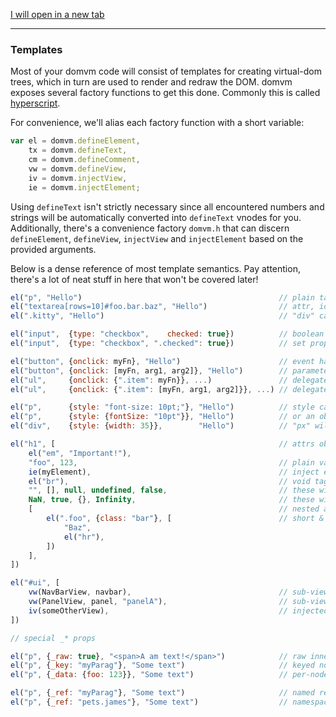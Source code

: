 <a href="example.com" target="_blank">I will open in a new tab</a>

---
### Templates

Most of your domvm code will consist of templates for creating virtual-dom trees, which in turn are used to render and redraw the DOM.
domvm exposes several factory functions to get this done. Commonly this is called [hyperscript](https://github.com/hyperhype/hyperscript).

For convenience, we'll alias each factory function with a short variable:

```js
var el = domvm.defineElement,
	tx = domvm.defineText,
	cm = domvm.defineComment,
	vw = domvm.defineView,
	iv = domvm.injectView,
	ie = domvm.injectElement;
```

<!-- TODO
domvm.defineElementSpread
domvm.defineFragment
domvm.defineSvgElement
-->

Using `defineText` isn't strictly necessary since all encountered numbers and strings will be automatically converted into `defineText` vnodes for you.
Additionally, there's a convenience factory `domvm.h` that can discern `defineElement`, `defineView`, `injectView` and `injectElement` based on the provided arguments.

Below is a dense reference of most template semantics. Pay attention, there's a lot of neat stuff in here that won't be covered later!

```js
el("p", "Hello")											// plain tags
el("textarea[rows=10]#foo.bar.baz", "Hello")				// attr, id & class shorthands
el(".kitty", "Hello")										// "div" can be omitted from tags

el("input",  {type: "checkbox",    checked: true})			// boolean attrs
el("input",  {type: "checkbox", ".checked": true})			// set property instead of attr

el("button", {onclick: myFn}, "Hello")						// event handlers
el("button", {onclick: [myFn, arg1, arg2]}, "Hello")		// parameterized
el("ul",     {onclick: {".item": myFn}}, ...)				// delegated
el("ul",     {onclick: {".item": [myFn, arg1, arg2]}}, ...)	// delegated & parameterized

el("p",      {style: "font-size: 10pt;"}, "Hello")			// style can be a string
el("p",      {style: {fontSize: "10pt"}}, "Hello")			// or an object (camelCase only)
el("div",    {style: {width: 35}},        "Hello")			// "px" will be added when needed

el("h1", [													// attrs object is optional
	el("em", "Important!"),
	"foo", 123,												// plain values
	ie(myElement),											// inject existing DOM nodes
	el("br"),												// void tags without content
	"", [], null, undefined, false,							// these will be auto-removed
	NaN, true, {}, Infinity,								// these will be coerced to strings
	[														// nested arrays will get flattened
		el(".foo", {class: "bar"}, [						// short & attr class get merged: .foo.bar
			"Baz",
			el("hr"),
		])
	],
])

el("#ui", [
	vw(NavBarView, navbar),									// sub-view w/model
	vw(PanelView, panel, "panelA"),							// sub-view w/model & key
	iv(someOtherView),										// injected external ViewModel
])

// special _* props

el("p", {_raw: true}, "<span>A am text!</span>")			// raw innerHTML body, CAREFUL!
el("p", {_key: "myParag"}, "Some text")						// keyed nodes
el("p", {_data: {foo: 123}}, "Some text")					// per-node data (faster than attr)

el("p", {_ref: "myParag"}, "Some text")						// named refs (vm.refs.myParag)
el("p", {_ref: "pets.james"}, "Some text")					// namespaced (vm.refs.pets.james)
```

<!-- TODO
_flags:
namespaced/exposed refs
vw(fn, model, key, opts)
-->
